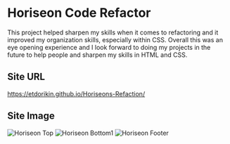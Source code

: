 # Horiseon Code Refactor
This project helped sharpen my skills when it comes to refactoring and it improved my organization skills, especially within CSS. Overall this was an eye opening experience and I look forward to doing my projects in the future to help people and sharpen my skills in HTML and CSS.

## Site URL
https://etdorikin.github.io/Horiseons-Refaction/

## Site Image
![Horiseon Top](https://user-images.githubusercontent.com/89331250/142295291-8cc4b03a-0e24-4756-850a-158485e88895.PNG)
![Horiseon Bottom1](https://user-images.githubusercontent.com/89331250/142295689-047709a1-3be4-4e9e-a75e-c01f4cc6872a.png)
![Horiseon Footer](https://user-images.githubusercontent.com/89331250/142295331-9692f75f-b010-4a59-9424-d6937234b152.PNG)

